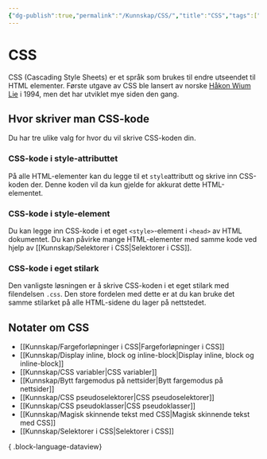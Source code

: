 ```yaml
---
{"dg-publish":true,"permalink":"/Kunnskap/CSS/","title":"CSS","tags":["it1","css"]}
---
```



# CSS

<abbr>CSS</abbr> (Cascading Style Sheets) er et språk som brukes til endre utseendet til HTML elementer. Første utgave av CSS ble lansert av norske [Håkon Wium Lie](https://no.wikipedia.org/wiki/H%C3%A5kon_Wium_Lie) i 1994, men det har utviklet mye siden den gang.

## Hvor skriver man CSS-kode
Du har tre ulike valg for hvor du vil skrive CSS-koden din.

### CSS-kode i style-attributtet
På alle HTML-elementer kan du legge til et `style`attributt og skrive inn CSS-koden der. Denne koden vil da kun gjelde for akkurat dette HTML-elementet.

### CSS-kode i style-element
Du kan legge inn CSS-kode i et eget `<style>`-element i `<head>` av HTML dokumentet. Du kan påvirke mange HTML-elementer med samme kode ved hjelp av [[Kunnskap/Selektorer i CSS\|Selektorer i CSS]].

### CSS-kode i eget stilark
Den vanligste løsningen er å skrive CSS-koden i et eget stilark med filendelsen `.css`. Den store fordelen med dette er at du kan bruke det samme stilarket på alle HTML-sidene du lager på nettstedet.

## Notater om CSS
- [[Kunnskap/Fargeforløpninger i CSS\|Fargeforløpninger i CSS]]
- [[Kunnskap/Display inline, block og inline-block\|Display inline, block og inline-block]]
- [[Kunnskap/CSS variabler\|CSS variabler]]
- [[Kunnskap/Bytt fargemodus på nettsider\|Bytt fargemodus på nettsider]]
- [[Kunnskap/CSS pseudoselektorer\|CSS pseudoselektorer]]
- [[Kunnskap/CSS pseudoklasser\|CSS pseudoklasser]]
- [[Kunnskap/Magisk skinnende tekst med CSS\|Magisk skinnende tekst med CSS]]
- [[Kunnskap/Selektorer i CSS\|Selektorer i CSS]]

{ .block-language-dataview}
